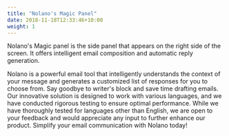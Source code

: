 ```yaml
---
title: "Nolano's Magic Panel"
date: 2018-11-18T12:33:46+10:00
weight: 1
---
```


Nolano's Magic panel is the side panel that appears on the right side of the screen. It offers intelligent email composition and automatic reply generation.

Nolano is a powerful email tool that intelligently understands the context of your message and generates a customized list of responses for you to choose from. Say goodbye to writer's block and save time drafting emails. Our innovative solution is designed to work with various languages, and we have conducted rigorous testing to ensure optimal performance. While we have thoroughly tested for languages other than English, we are open to your feedback and would appreciate any input to further enhance our product. Simplify your email communication with Nolano today!



